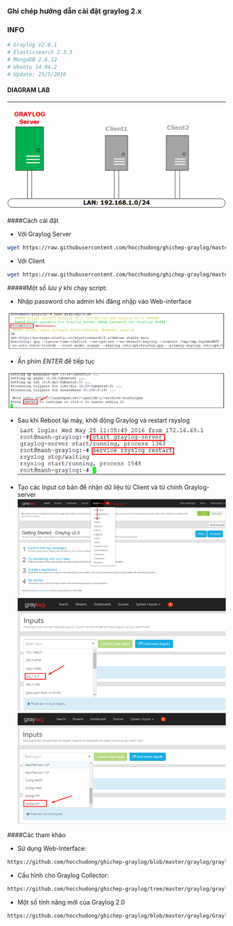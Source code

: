 ﻿### Ghi chép hướng dẫn cài đặt graylog 2.x

### INFO
```sh
# Graylog V2.0.1
# Elasticsearch 2.3.3
# MongoDB 2.6.12
# Ubuntu 14.04.2
# Update: 25/5/2016
```

#### DIAGRAM LAB
*** 
![Topo LAB](images/grayloglab.png)

####Cách cài đặt

 - Với Graylog Server
 
 ```sh
 wget https://raw.githubusercontent.com/hocchudong/ghichep-graylog/master/graylog/graylog-scripts/graylog2-0.sh
 ```
 - Với Client
 ```sh
 wget https://raw.githubusercontent.com/hocchudong/ghichep-graylog/master/graylog/graylog-scripts/graylog-collector.sh
 ```
 
 #####Một số *lưu ý* khi chạy script:
 
 - Nhập password cho admin khi đăng nhập vào Web-interface
 
 ![NOTE1](images/1.png)

 - Ấn phím *ENTER* để tiếp tục
 
 ![NOTE2](images/2.png)

 - Sau khi Reboot lại máy, khởi động Graylog và restart rsyslog
 ![NOTE3](images/3.png)

 - Tạo các Input cơ bản để nhận dữ liệu từ Client và từ chính Graylog-server
 ![NOTE4](images/4.png)
 ![NOTE5](images/5.png)
 ![NOTE6](images/6.png)
 
####Các tham khảo
  - Sử dụng Web-Interface: 
```sh
https://github.com/hocchudong/ghichep-graylog/blob/master/graylog/graylog-web%20interface/Graylog-Interface.md)
```
  - Cấu hình cho Graylog Collector:
```sh
https://github.com/hocchudong/ghichep-graylog/tree/master/graylog/graylog-collector
```
 - Một số tính năng mới của Graylog 2.0
```sh
https://github.com/hocchudong/ghichep-graylog/blob/master/graylog/Graylog%202.0%20-%20Nh%E1%BB%AFng%20t%C3%ADnh%20n%C4%83ng%20m%E1%BB%9Bi.md
```

